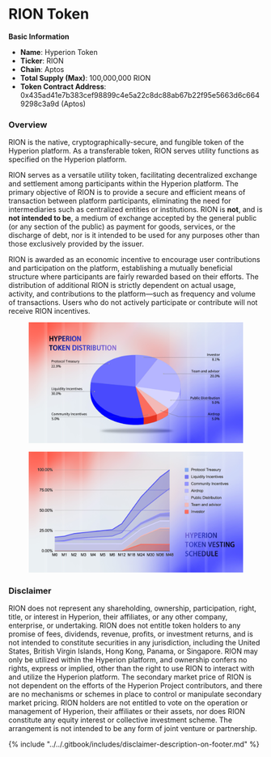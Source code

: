 # RION Token

**Basic Information**

* **Name**: Hyperion Token
* **Ticker**: RION
* **Chain**: Aptos
* **Total Supply (Max)**: 100,000,000 RION
* **Token Contract Address**: 0x435ad41e7b383cef98899c4e5a22c8dc88ab67b22f95e5663d6c6649298c3a9d (Aptos)



### Overview

RION is the native, cryptographically-secure, and fungible token of the Hyperion platform. As a transferable token, RION serves utility functions as specified on the Hyperion platform.&#x20;

RION serves as a versatile utility token, facilitating decentralized exchange and settlement among participants within the Hyperion platform. The primary objective of RION is to provide a secure and efficient means of transaction between platform participants, eliminating the need for intermediaries such as centralized entities or institutions. RION is **not**, and is **not intended to be**, a medium of exchange accepted by the general public (or any section of the public) as payment for goods, services, or the discharge of debt, nor is it intended to be used for any purposes other than those exclusively provided by the issuer.

RION is awarded as an economic incentive to encourage user contributions and participation on the platform, establishing a mutually beneficial structure where participants are fairly rewarded based on their efforts. The distribution of additional RION is strictly dependent on actual usage, activity, and contributions to the platform—such as frequency and volume of transactions. Users who do not actively participate or contribute will not receive RION incentives.

<figure><img src="../../.gitbook/assets/20250710-181300.jpeg" alt=""><figcaption></figcaption></figure>

<figure><img src="../../.gitbook/assets/20250710-175201.jpeg" alt=""><figcaption></figcaption></figure>

### Disclaimer

RION does not represent any shareholding, ownership, participation, right, title, or interest in Hyperion, their affiliates, or any other company, enterprise, or undertaking. RION does not entitle token holders to any promise of fees, dividends, revenue, profits, or investment returns, and is not intended to constitute securities in any jurisdiction, including the United States, British Virgin Islands, Hong Kong, Panama, or Singapore. RION may only be utilized within the Hyperion platform, and ownership confers no rights, express or implied, other than the right to use RION to interact with and utilize the Hyperion platform. The secondary market price of RION is not dependent on the efforts of the Hyperion Project contributors, and there are no mechanisms or schemes in place to control or manipulate secondary market pricing. RION holders are not entitled to vote on the operation or management of Hyperion, their affiliates or their assets, nor does RION constitute any equity interest or collective investment scheme. The arrangement is not intended to be any form of joint venture or partnership.



{% include "../../.gitbook/includes/disclaimer-description-on-footer.md" %}
